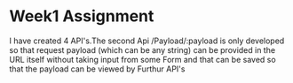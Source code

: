 # Week1 Assignment

I have created 4 API's.The second Api /Payload/:payload is only developed so that request payload (which can be any string) can be provided in the URL itself without taking input from some Form and that can be saved so that the payload can be viewed by Furthur API's
